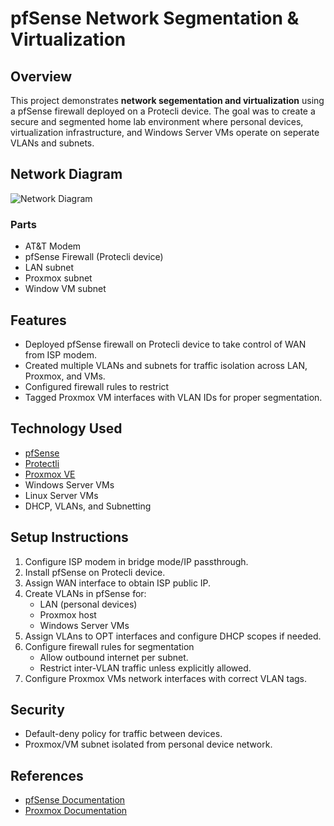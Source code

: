 # pfSense Network Segmentation & Virtualization

## Overview
This project demonstrates **network segementation and virtualization** using a pfSense firewall deployed on a Protecli device.
The goal was to create a secure and segmented home lab environment where personal devices, virtualization infrastructure, and Windows Server VMs operate on seperate VLANs and subnets.

## Network Diagram

![Network Diagram](./Diagram/)

### Parts
 - AT&T Modem
 - pfSense Firewall (Protecli device)
 - LAN subnet
 - Proxmox subnet
 - Window VM subnet

## Features
 - Deployed pfSense firewall on Protecli device to take control of WAN from ISP modem.
 - Created multiple VLANs and subnets for traffic isolation across LAN, Proxmox, and VMs.
 - Configured firewall rules to restrict
 - Tagged Proxmox VM interfaces with VLAN IDs for proper segmentation.

## Technology Used
 - [pfSense](https://www.pfsense.org/)
 - [Protectli](https://protectli.com/)
 - [Proxmox VE](https://www.proxmox.com/en/products/proxmox-virtual-environment/overview)
 - Windows Server VMs
 - Linux Server VMs
 - DHCP, VLANs, and Subnetting

## Setup Instructions
 1. Configure ISP modem in bridge mode/IP passthrough.
 2. Install pfSense on Protecli device.
 3. Assign WAN interface to obtain ISP public IP.
 4. Create VLANs in pfSense for:
    - LAN (personal devices)
    - Proxmox host
    - Windows Server VMs
 5. Assign VLAns to OPT interfaces and configure DHCP scopes if needed.
 6. Configure firewall rules for segmentation
    - Allow outbound internet per subnet.
    - Restrict inter-VLAN traffic unless explicitly allowed.
 7. Configure Proxmox VMs network interfaces with correct VLAN tags.

## Security
 - Default-deny policy for traffic between devices.
 - Proxmox/VM subnet isolated from personal device network.

## References
 - [pfSense Documentation](https://docs.netgate.com/pfsense/en/latest/)
 - [Proxmox Documentation](https://pve.proxmox.com/pve-docs/pve-admin-guide.html)